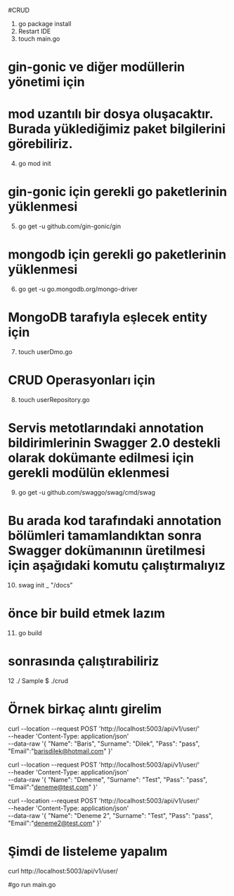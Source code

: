 #CRUD

1. go package install
2. Restart IDE
3. touch main.go

# gin-gonic ve diğer modüllerin yönetimi için

# mod uzantılı bir dosya oluşacaktır. Burada yüklediğimiz paket bilgilerini görebiliriz.

4. go mod init <folderName>

# gin-gonic için gerekli go paketlerinin yüklenmesi

5. go get -u github.com/gin-gonic/gin

# mongodb için gerekli go paketlerinin yüklenmesi

6. go get -u go.mongodb.org/mongo-driver

# MongoDB tarafıyla eşlecek entity için

7. touch userDmo.go

# CRUD Operasyonları için

8. touch userRepository.go

# Servis metotlarındaki annotation bildirimlerinin Swagger 2.0 destekli olarak dokümante edilmesi için gerekli modülün eklenmesi

9. go get -u github.com/swaggo/swag/cmd/swag

# Bu arada kod tarafındaki annotation bölümleri tamamlandıktan sonra Swagger dokümanının üretilmesi için aşağıdaki komutu çalıştırmalıyız

10. swag init \_ "<folderName>/docs"

# önce bir build etmek lazım

11. go build

# sonrasında çalıştırabiliriz

12 ./<folderName>
Sample $ ./crud

# Örnek birkaç alıntı girelim

curl --location --request POST 'http://localhost:5003/api/v1/user/' \
--header 'Content-Type: application/json' \
--data-raw '{
"Name": "Baris",
"Surname": "Dilek",
"Pass": "pass",
"Email":"barisdilek@hotmail.com"
}'

curl --location --request POST 'http://localhost:5003/api/v1/user/' \
--header 'Content-Type: application/json' \
--data-raw '{
"Name": "Deneme",
"Surname": "Test",
"Pass": "pass",
"Email":"deneme@test.com"
}'

curl --location --request POST 'http://localhost:5003/api/v1/user/' \
--header 'Content-Type: application/json' \
--data-raw '{
"Name": "Deneme 2",
"Surname": "Test",
"Pass": "pass",
"Email":"deneme2@test.com"
}'

# Şimdi de listeleme yapalım

curl http://localhost:5003/api/v1/user/

#go run main.go
